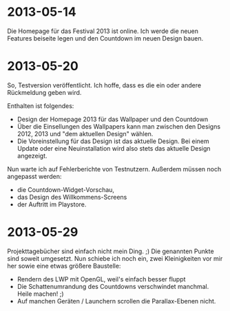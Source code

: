 # 2013-05-14 #

Die Homepage für das Festival 2013 ist online. Ich werde die neuen Features beiseite legen und den Countdown im neuen Design bauen.

# 2013-05-20 #

So, Testversion veröffentlicht. Ich hoffe, dass es die ein oder andere Rückmeldung geben wird.

Enthalten ist folgendes:
  * Design der Homepage 2013 für das Wallpaper und den Countdown
  * Über die Einsellungen des Wallpapers kann man zwischen den Designs 2012, 2013 und "dem aktuellen Design" wählen.
  * Die Voreinstellung für das Design ist das aktuelle Design. Bei einem Update oder eine Neuinstallation wird also stets das aktuelle Design angezeigt.

Nun warte ich auf Fehlerberichte von Testnutzern. Außerdem müssen noch angepasst werden:
  * die Countdown-Widget-Vorschau,
  * das Design des Willkommens-Screens
  * der Auftritt im Playstore.

# 2013-05-29 #

Projekttagebücher sind einfach nicht mein Ding. ;)
Die genannten Punkte sind soweit umgesetzt. Nun schiebe ich noch ein, zwei Kleinigkeiten vor mir her sowie eine etwas größere Baustelle:
  * Rendern des LWP mit OpenGL, weil's einfach besser fluppt
  * Die Schattenumrandung des Countdowns verschwindet manchmal. Heile machen! ;)
  * Auf manchen Geräten / Launchern scrollen die Parallax-Ebenen nicht.